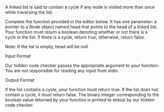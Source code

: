 A linked list is said to contain a cycle if any node is visited more than once while traversing the list.

Complete the function provided in the editor below. It has one parameter: a pointer to a Node object named head that points to the head of a linked list. Your function must return a boolean denoting whether or not there is a cycle in the list. If there is a cycle, return true; otherwise, return false.

Note: If the list is empty, head will be null.

Input Format

Our hidden code checker passes the appropriate argument to your function. You are not responsible for reading any input from stdin.


Output Format

If the list contains a cycle, your function must return true. If the list does not contain a cycle, it must return false. The binary integer corresponding to the boolean value returned by your function is printed to stdout by our hidden code checker.
